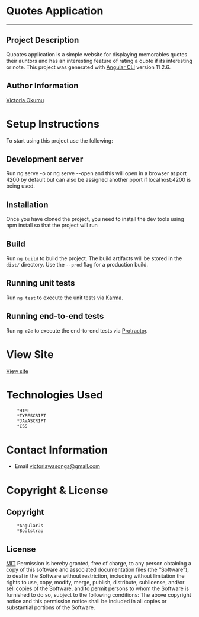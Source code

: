 # Quotes Application
---
## Project Description
Quoates application is a  simple website for displaying memorables quotes their auhtors and has an interesting feature of rating a quote if its interesting or note. 
This project was generated with [Angular CLI](https://github.com/angular/angular-cli) version 11.2.6.

## Author Information
[Victoria Okumu](https://github.com/vokumu)

# Setup Instructions  
To start using this project use the following:
## Development server
Run ng serve -o or ng serve --open and this will open in a browser at port 4200 by default but can also be assigned another pport if localhost:4200 is being used.

## Installation
Once you have cloned the project, you need to install the dev tools using npm install so that the project will run

## Build

Run `ng build` to build the project. The build artifacts will be stored in the `dist/` directory. Use the `--prod` flag for a production build.

## Running unit tests

Run `ng test` to execute the unit tests via [Karma](https://karma-runner.github.io).

## Running end-to-end tests

Run `ng e2e` to execute the end-to-end tests via [Protractor](http://www.protractortest.org/).

# View Site
[View site](https://vokumu.github.io/#/)

#  Technologies Used 
        *HTML
        *TYPESCRIPT
        *JAVASCRIPT
        *CSS

# Contact Information
- Email <victoriawasonga@gmail.com>

# Copyright  & License
## Copyright
        *AngularJs
        *Bootstrap


## License
[MIT](LICENSE)
Permission is hereby granted, free of charge, to any person obtaining a copy of this software and associated documentation files (the "Software"), to deal in the Software without restriction, including without limitation the rights to use, copy, modify, merge, publish, distribute, sublicense, and/or sell copies of the Software, and to permit persons to whom the Software is furnished to do so, subject to the following conditions:
The above copyright notice and this permission notice shall be included in all copies or substantial portions of the Software.
